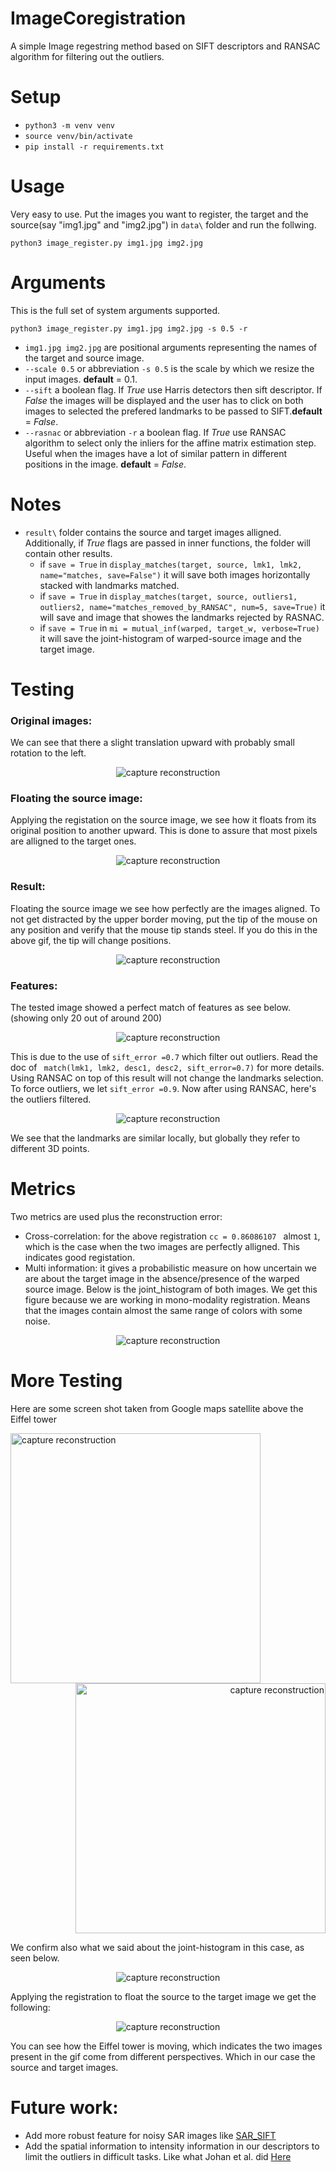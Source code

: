 # ImageCoregistration

A simple Image regestring method based on SIFT descriptors and RANSAC algorithm for filtering out the outliers.

# Setup
* `python3 -m venv venv`
* `source venv/bin/activate`
* `pip install -r requirements.txt`

# Usage
Very easy to use. Put the images you want to register, the target and the source(say "img1.jpg" and "img2.jpg") in `data\` folder and run the follwing.

```
python3 image_register.py img1.jpg img2.jpg
```

# Arguments
This is the full set of system arguments supported.
```
python3 image_register.py img1.jpg img2.jpg -s 0.5 -r

```
* `img1.jpg img2.jpg` are positional arguments representing the names of the target and source image.
* `--scale 0.5` or abbreviation `-s 0.5` is the scale by which we resize the input images. **default** = 0.1.
* `--sift` a boolean flag. If *True* use Harris detectors then sift descriptor. If *False* the images will be displayed and the user has to click on both images to selected the prefered landmarks to be passed to SIFT.**default** = *False*.
* `--rasnac` or abbreviation `-r` a boolean flag. If *True* use RANSAC algorithm to select only the inliers for the affine matrix estimation step. Useful when the images have a lot of similar pattern in different positions in the image. **default** = *False*.

# Notes
* `result\` folder contains the source and target images alligned. Additionally, if *True* flags are passed in inner functions, the folder will contain other results.
  * if `save = True` in ```display_matches(target, source, lmk1, lmk2, name="matches, save=False")``` it will save both images horizontally stacked with landmarks matched.
  * if `save = True` in ```display_matches(target, source, outliers1, outliers2, name="matches_removed_by_RANSAC", num=5, save=True)``` it will save and image that showes the landmarks rejected by RASNAC.
  * if `save = True` in ```mi = mutual_inf(warped, target_w, verbose=True)``` it will save the joint-histogram of warped-source image and the target image.

# Testing
### Original images:
We can see that there a slight translation upward with probably small rotation to the left.

<p align="center">
  <img src="https://github.com/ily-R/ImageCoregistration/blob/master/readmeImages/original.gif?raw=true" alt="capture reconstruction"/>
</p>

### Floating the source image:
Applying the registation on the source image, we see how it floats from its original position to another upward. This is done to assure that most pixels are alligned to the target ones.

<p align="center">
  <img src="https://github.com/ily-R/ImageCoregistration/blob/master/readmeImages/source_moving.gif?raw=true" alt="capture reconstruction"/>
</p>

### Result:
Floating the source image we see how perfectly are the images aligned. To not get distracted by the upper border moving, put the tip of the mouse on any position and verify that the mouse tip stands steel. If you do this in the above gif, the tip will change positions.

<p align="center">
  <img src="https://github.com/ily-R/ImageCoregistration/blob/master/readmeImages/solution.gif?raw=true" alt="capture reconstruction"/>
</p>

### Features:
The tested image showed a perfect match of features as see below. (showing only 20 out of around 200)
<p align="center">
  <img src="https://github.com/ily-R/ImageCoregistration/blob/master/readmeImages/matches.jpg?raw=true" alt="capture reconstruction"/>
</p>

This is due to the use of `sift_error =0.7` which filter out outliers. Read the doc of ` match(lmk1, lmk2, desc1, desc2, sift_error=0.7)` for more details.
Using RANSAC on top of this result will not change the landmarks selection. To force outliers, we let `sift_error =0.9`. Now after using RANSAC, here's the outliers filtered.

<p align="center">
  <img src="https://github.com/ily-R/ImageCoregistration/blob/master/readmeImages/matches_removed_by_RANSAC.jpg?raw=true" alt="capture reconstruction"/>
</p>
We see that the landmarks are similar locally, but globally they refer to different 3D points.

# Metrics
Two metrics are used plus the reconstruction error:
* Cross-correlation: for the above registration `cc = 0.86086107 ` almost `1`, which is the case when the two images are perfectly alligned. This indicates good registation.
* Multi information: it gives a probabilistic measure on how uncertain we are about the target image in the absence/presence of the warped source image. Below is the joint_histogram of both images. We get this figure because we are working in mono-modality registration. Means that the images contain almost the same range of colors with some noise.

<p align="center">
  <img src="https://github.com/ily-R/ImageCoregistration/blob/master/readmeImages/joint_histogram.jpg?raw=true" alt="capture reconstruction"/>
</p>

# More Testing
Here are some screen shot taken from Google maps satellite above the Eiffel tower

<img width = 400 align="left" src="https://github.com/ily-R/ImageCoregistration/blob/master/data/s1.jpg?raw=true" alt="capture reconstruction">	
<p align="right">
  <img width = 400 src="https://github.com/ily-R/ImageCoregistration/blob/master/data/s2.jpg?raw=true" alt="capture reconstruction"/>
</p>

We confirm also what we said about the joint-histogram in this case, as seen below.

<p align="center">
  <img src="https://github.com/ily-R/ImageCoregistration/blob/master/readmeImages/joint_histogram_paris.jpg?raw=true" alt="capture reconstruction"/>
</p>

Applying the registration to float the source to the target image we get the following:

<p align="center">
  <img src="https://github.com/ily-R/ImageCoregistration/blob/master/readmeImages/paris.gif?raw=true" alt="capture reconstruction"/>
</p>

You can see how the Eiffel tower is moving, which indicates the two images present in the gif come from different perspectives. Which in our case the source and target images.

# Future work:
* Add more robust feature for noisy SAR images like 
[SAR_SIFT](https://ieeexplore.ieee.org/document/6824220)
* Add the spatial information to intensity information in our descriptors to limit the outliers in difficult tasks. Like what Johan et al. did [Here](https://arxiv.org/abs/1807.11599)


                                                                                                                                   
